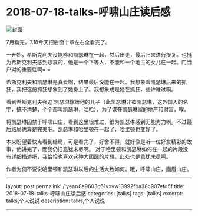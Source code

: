 


# 2018-07-18-talks-呼啸山庄读后感

![封面](http://image.linxingyang.net/image/note/2018-07-18-talks/01.jpg)

7月看完，7.18今天把后面十章左右全看完了。

一开始，希斯克利夫没能够和凯瑟琳在一起，然后出走，最后归来进行报复。也挺为希斯克利夫感到悲哀的，他是一个下等人，不能和一个地主的女儿在一起。门当户对的重要性啊= =

希斯克利夫和凯瑟琳是真爱啊，结果最后没能在一起。我想象着凯瑟琳后来的抓狂，我把这份抓狂想象到了她身上了。我想象成是她在抓狂，些许难过啊。

看到希斯克利夫强迫 凯瑟琳嫁给他的儿子（此凯瑟琳非彼凯瑟琳，这外国人的名字，搞不清楚，个个都叫凯瑟琳，哈哈），为了谋夺凯瑟琳家的地产和财富，唉。

将凯瑟琳囚禁于呼啸山庄，看到这里很难过，很为凯瑟琳感到无能为力啊。不过最后结局也算是完美吧。凯瑟琳和哈里顿在一起了，哈里顿也变好了。

本来盼望着快点看到结局，可是看完了，好舍不得，就好像是听一位好友精彩的故事，他讲完了，而我仍旧意犹未尽啊。
对于哈里顿和凯瑟琳如何在一起的片段没有详细描述吧，我恰恰也喜欢这种大团圆的片段。此处也是意犹未尽啊。

作者为何不说说哈里顿和凯瑟琳以后的生活大致如何。哦，呼啸山庄，画眉山庄。

---
layout: post
permalink: /:year/8a9603c61vxvw13992fba38c907efd5f
title: 2018-07-18-talks-呼啸山庄读后感
categories: [talks]
tags: [talks]
excerpt: talks,个人说说
description: talks,个人说说

---